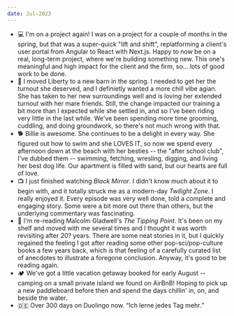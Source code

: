 ```yaml
---
date: Jul-2023
---
```


- 💻 I'm on a project again! I was on a project for a couple of months in the
  spring, but that was a super-quick "lift and shift", replatforming a client's
  user portal from Angular to React with Next.js. Happy to now be on a real,
  long-term project, where we're building something new. This one's meaningful
  and high impact for the client and the firm, so... lots of good work to be
  done.
- 🐎 I moved Liberty to a new barn in the spring. I needed to get her the
  turnout she deserved, and I definietly wanted a more chill vibe agian. She has
  taken to her new surroundings well and is loving her extended turnout with her
  mare friends. Still, the change impacted our training a bit more than I
  expected while she settled in, and so I've been riding very little in the last
  while. We've been spending more time grooming, cuddling, and doing groundwork,
  so there's not much wrong with that.
- 🐕 Billie is awesome. She continues to be a delight in every way. She figured
  out how to swim and she LOVES IT, so now we spend every afternoon down at the
  beach with her besties -- the "after school club", I've dubbed them --
  swimming, fetching, wresling, digging, and living her best dog life. Our
  apartment is filled with sand, but our hearts are full of love.
- 📺 I just finished watching _Black Mirror_. I didn't know much about it to
  begin with, and it totally struck me as a modern-day _Twilight Zone_. I really
  enjoyed it. Every episode was very well done, told a complete and engaging
  story. Some were a bit more out there than others, but the underlying
  commentary was fascinating.
- 📖 I'm re-reading Malcolm Gladwell's _The Tipping Point_. It's been on my
  shelf and moved with me several times and I thought it was worth revisiting
  after 20? years. There are some neat stories in it, but I quickly regained the
  feeling I got after reading some other pop-sci/pop-culture books a few years
  back, which is that feeling of a carefully curated list of anecdotes to
  illustrate a foregone conclusion. Anyway, it's good to be reading again.
- 🏕️ We've got a little vacation getaway booked for early August -- camping on a
  small private island we found on AirBnB! Hoping to pick up a new paddleboard
  before then and spend the days chillin' in, on, and beside the water.
- 🇩🇪 Over 300 days on Duolingo now. <q lang="de">Ich lerne jedes Tag mehr.</q>

